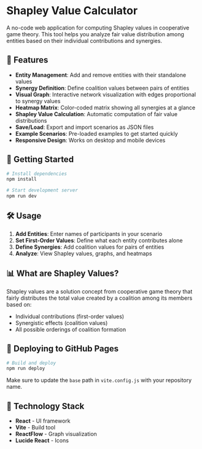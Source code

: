 # Shapley Value Calculator

A no-code web application for computing Shapley values in cooperative game theory. This tool helps you analyze fair value distribution among entities based on their individual contributions and synergies.

## 🌟 Features

- **Entity Management**: Add and remove entities with their standalone values
- **Synergy Definition**: Define coalition values between pairs of entities
- **Visual Graph**: Interactive network visualization with edges proportional to synergy values
- **Heatmap Matrix**: Color-coded matrix showing all synergies at a glance
- **Shapley Value Calculation**: Automatic computation of fair value distributions
- **Save/Load**: Export and import scenarios as JSON files
- **Example Scenarios**: Pre-loaded examples to get started quickly
- **Responsive Design**: Works on desktop and mobile devices

## 🚀 Getting Started

```bash
# Install dependencies
npm install

# Start development server
npm run dev
```

## 🛠️ Usage

1. **Add Entities**: Enter names of participants in your scenario
2. **Set First-Order Values**: Define what each entity contributes alone
3. **Define Synergies**: Add coalition values for pairs of entities
4. **Analyze**: View Shapley values, graphs, and heatmaps

## 📊 What are Shapley Values?

Shapley values are a solution concept from cooperative game theory that fairly distributes the total value created by a coalition among its members based on:

- Individual contributions (first-order values)
- Synergistic effects (coalition values)
- All possible orderings of coalition formation

## 🚢 Deploying to GitHub Pages

```bash
# Build and deploy
npm run deploy
```

Make sure to update the `base` path in `vite.config.js` with your repository name.

## 🧰 Technology Stack

- **React** - UI framework
- **Vite** - Build tool
- **ReactFlow** - Graph visualization
- **Lucide React** - Icons
